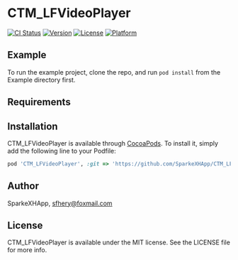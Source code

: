# CTM_LFVideoPlayer

[![CI Status](https://img.shields.io/travis/SparkeXHApp/CTM_LFVideoPlayer.svg?style=flat)](https://travis-ci.org/SparkeXHApp/CTM_LFVideoPlayer)
[![Version](https://img.shields.io/cocoapods/v/CTM_LFVideoPlayer.svg?style=flat)](https://cocoapods.org/pods/CTM_LFVideoPlayer)
[![License](https://img.shields.io/cocoapods/l/CTM_LFVideoPlayer.svg?style=flat)](https://cocoapods.org/pods/CTM_LFVideoPlayer)
[![Platform](https://img.shields.io/cocoapods/p/CTM_LFVideoPlayer.svg?style=flat)](https://cocoapods.org/pods/CTM_LFVideoPlayer)

## Example

To run the example project, clone the repo, and run `pod install` from the Example directory first.

## Requirements

## Installation

CTM_LFVideoPlayer is available through [CocoaPods](https://cocoapods.org). To install
it, simply add the following line to your Podfile:

```ruby
pod 'CTM_LFVideoPlayer', :git => 'https://github.com/SparkeXHApp/CTM_LFVideoPlayer.git'
```

## Author

SparkeXHApp, sfhery@foxmail.com

## License

CTM_LFVideoPlayer is available under the MIT license. See the LICENSE file for more info.
